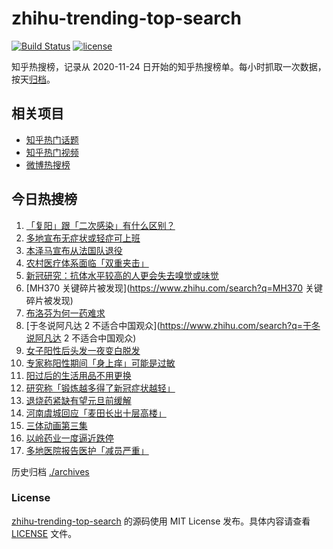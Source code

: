 # zhihu-trending-top-search

[![Build Status](https://github.com/justjavac/zhihu-trending-top-search/workflows/ci/badge.svg?branch=main)](https://github.com/justjavac/zhihu-trending-top-search/actions)
[![license](https://img.shields.io/github/license/justjavac/zhihu-trending-top-search)](https://github.com/justjavac/zhihu-trending-top-search/blob/main/LICENSE)

知乎热搜榜，记录从 2020-11-24
日开始的知乎热搜榜单。每小时抓取一次数据，按天[归档](./archives)。

## 相关项目

- [知乎热门话题](https://github.com/justjavac/zhihu-trending-hot-questions)
- [知乎热门视频](https://github.com/justjavac/zhihu-trending-hot-video)
- [微博热搜榜](https://github.com/justjavac/weibo-trending-hot-search)

## 今日热搜榜

<!-- BEGIN -->
<!-- 最后更新时间 Tue Dec 20 2022 18:08:06 GMT+0800 (China Standard Time) -->

1. [「复阳」跟「二次感染」有什么区别？](https://www.zhihu.com/search?q=「复阳」跟「二次感染」有什么区别？)
1. [多地宣布无症状或轻症可上班](https://www.zhihu.com/search?q=多地宣布无症状或轻症可上班)
1. [本泽马宣布从法国队退役](https://www.zhihu.com/search?q=本泽马宣布从法国队退役)
1. [农村医疗体系面临「双重夹击」](https://www.zhihu.com/search?q=农村医疗体系面临「双重夹击」)
1. [新冠研究：抗体水平较高的人更会失去嗅觉或味觉](https://www.zhihu.com/search?q=新冠研究：抗体水平较高的人更会失去嗅觉或味觉)
1. [MH370 关键碎片被发现](https://www.zhihu.com/search?q=MH370 关键碎片被发现)
1. [布洛芬为何一药难求](https://www.zhihu.com/search?q=布洛芬为何一药难求)
1. [于冬说阿凡达 2 不适合中国观众](https://www.zhihu.com/search?q=于冬说阿凡达 2
   不适合中国观众)
1. [女子阳性后头发一夜变白脱发](https://www.zhihu.com/search?q=女子阳性后头发一夜变白脱发)
1. [专家称阳性期间「身上痒」可能是过敏](https://www.zhihu.com/search?q=专家称阳性期间「身上痒」可能是过敏)
1. [阳过后的生活用品不用更换](https://www.zhihu.com/search?q=阳过后的生活用品不用更换)
1. [研究称「锻炼越多得了新冠症状越轻」](https://www.zhihu.com/search?q=研究称「锻炼越多得了新冠症状越轻」)
1. [退烧药紧缺有望元旦前缓解](https://www.zhihu.com/search?q=退烧药紧缺有望元旦前缓解)
1. [河南虞城回应「麦田长出十层高楼」](https://www.zhihu.com/search?q=河南虞城回应「麦田长出十层高楼」)
1. [三体动画第三集](https://www.zhihu.com/search?q=三体动画第三集)
1. [以岭药业一度逼近跌停](https://www.zhihu.com/search?q=以岭药业一度逼近跌停)
1. [多地医院报告医护「减员严重」](https://www.zhihu.com/search?q=多地医院报告医护「减员严重」)

<!-- END -->

历史归档 [./archives](./archives)

### License

[zhihu-trending-top-search](https://github.com/justjavac/zhihu-trending-top-search)
的源码使用 MIT License 发布。具体内容请查看 [LICENSE](./LICENSE) 文件。
